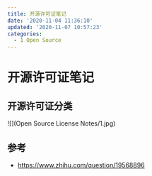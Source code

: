 ```yaml
---
title: 开源许可证笔记
date: '2020-11-04 11:36:10'
updated: '2020-11-07 10:57:23'
categories:
  - 1 Open Source
---
```

# 开源许可证笔记

## 开源许可证分类

![](Open Source License Notes/1.jpg)

## 参考

- <https://www.zhihu.com/question/19568896>
